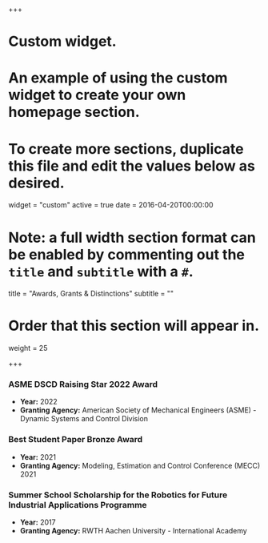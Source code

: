 +++
# Custom widget.
# An example of using the custom widget to create your own homepage section.
# To create more sections, duplicate this file and edit the values below as desired.
widget = "custom"
active = true
date = 2016-04-20T00:00:00

# Note: a full width section format can be enabled by commenting out the `title` and `subtitle` with a `#`.
title = "Awards, Grants & Distinctions"
subtitle = ""

# Order that this section will appear in.
weight = 25

+++

### __ASME DSCD Raising Star 2022 Award__

- __Year:__ 2022
- __Granting Agency:__ American Society of Mechanical Engineers (ASME) - Dynamic Systems and Control Division
<!-- - __Amount:__ $20,000 CAD -->

### __Best Student Paper Bronze Award__

- __Year:__ 2021
- __Granting Agency:__ Modeling, Estimation and Control Conference (MECC) 2021
<!-- - __Amount:__ $60,000 CAD -->

### __Summer School Scholarship for the Robotics for Future Industrial Applications Programme__

- __Year:__ 2017
- __Granting Agency:__ RWTH Aachen University - International Academy
<!-- - __Amount:__ $40,000 CAD -->

<!-- ### __Graduate Student Innovation Scholars__

- __Year:__ 2017
- __Granting Agency:__ WORLDDiscoveries – Western University
- __Amount:__ $1,500 CAD

### __Canadian Graduate Scholarship__

- __Year:__ 2014-2016
- __Granting Agency:__ Canadian Institute of Health Research
- __Amount:__ $37,000 CAD -->